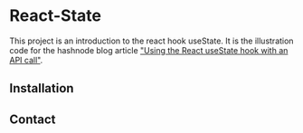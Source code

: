 # React-State

This project is an introduction to the react hook useState.
It is the illustration code for the hashnode blog article ["Using the React useState hook with an API call"](https://fullstackjslearning.hashnode.dev/using-react-usestate-hook-with-an-api-call).

## Installation

## Contact
